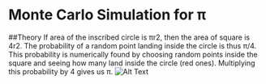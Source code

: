 # Monte Carlo Simulation for π

##Theory
If area of the inscribed circle is πr2, then the area of square is 4r2. The probability of a random point landing inside the circle is thus π/4. This probability is numerically found by choosing random points inside the square and seeing how many land inside the circle (red ones). Multiplying this probability by 4 gives us π.
![Alt Text](PI/gif.gif)